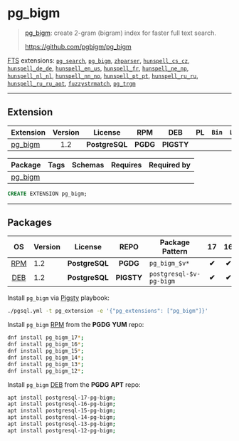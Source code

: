 # pg_bigm


> [pg_bigm](https://github.com/pgbigm/pg_bigm): create 2-gram (bigram) index for faster full text search.
>
> https://github.com/pgbigm/pg_bigm





[FTS](/fts) extensions: [`pg_search`](/pg_search), [`pg_bigm`](/pg_bigm), [`zhparser`](/zhparser), [`hunspell_cs_cz`](/hunspell_cs_cz), [`hunspell_de_de`](/hunspell_de_de), [`hunspell_en_us`](/hunspell_en_us), [`hunspell_fr`](/hunspell_fr), [`hunspell_ne_np`](/hunspell_ne_np), [`hunspell_nl_nl`](/hunspell_nl_nl), [`hunspell_nn_no`](/hunspell_nn_no), [`hunspell_pt_pt`](/hunspell_pt_pt), [`hunspell_ru_ru`](/hunspell_ru_ru), [`hunspell_ru_ru_aot`](/hunspell_ru_ru_aot), [`fuzzystrmatch`](/fuzzystrmatch), [`pg_trgm`](/pg_trgm)


-------
## Extension


| Extension | Version | License | RPM | DEB | PL | `Bin` | `LOAD` | `DYLIB` | `DDL` | `TRUST` | `RELOC` |
|-----------|:-------:|:-------:|:---:|:---:|:--:|:-----:|:------:|:-------:|:-----:|:-------:|:-------:|
| [pg_bigm](https://github.com/pgbigm/pg_bigm) | 1.2 | **<span class="tcblue">PostgreSQL</span>** | **<span class="tccyan">PGDG</span>** | **<span class="tcwarn">PIGSTY</span>** |  |  |  | <span class="tcblue">✔</span> | <span class="tcblue">✔</span> | <span class="tcwarn">✘</span> | <span class="tcblue">✔</span> |



| Package | Tags | Schemas | Requires | Required by |
|---------|------|---------|----------|-------------|
| [pg_bigm](/pg_bigm) |  |  |  |  |





```sql
CREATE EXTENSION pg_bigm;
```

-----------


## Packages


| OS | Version | License | REPO | Package Pattern | 17 | 16 | 15 | 14 | 13 | 12 | Dependency |
|:--:|---------|:-------:|:----:|-----------------|:--:|:--:|:--:|:--:|:--:|:--:|------------|
| [RPM](/rpm) | 1.2 | **<span class="tcblue">PostgreSQL</span>** | **<span class="tccyan">PGDG</span>** | `pg_bigm_$v*` | **<span class="tccyan">✔</span>** | **<span class="tccyan">✔</span>** | **<span class="tccyan">✔</span>** | **<span class="tccyan">✔</span>** | **<span class="tccyan">✔</span>** | **<span class="tccyan">✔</span>** |  |
| [DEB](/deb) | 1.2 | **<span class="tcblue">PostgreSQL</span>** | **<span class="tcwarn">PIGSTY</span>** | `postgresql-$v-pg-bigm` | **<span class="tccyan">✔</span>** | **<span class="tccyan">✔</span>** | **<span class="tccyan">✔</span>** | **<span class="tccyan">✔</span>** | **<span class="tccyan">✔</span>** | **<span class="tccyan">✔</span>** |  |



Install `pg_bigm` via [Pigsty](https://pigsty.cc/docs/pgext/usage/install/) playbook:

```bash
./pgsql.yml -t pg_extension -e '{"pg_extensions": ["pg_bigm"]}'
```


Install `pg_bigm` [RPM](/rpm) from the **<span class="tccyan">PGDG</span>** **YUM** repo:

```bash
dnf install pg_bigm_17*;
dnf install pg_bigm_16*;
dnf install pg_bigm_15*;
dnf install pg_bigm_14*;
dnf install pg_bigm_13*;
dnf install pg_bigm_12*;
```


Install `pg_bigm` [DEB](/deb) from the **<span class="tccyan">PGDG</span>** **APT** repo:

```bash
apt install postgresql-17-pg-bigm;
apt install postgresql-16-pg-bigm;
apt install postgresql-15-pg-bigm;
apt install postgresql-14-pg-bigm;
apt install postgresql-13-pg-bigm;
apt install postgresql-12-pg-bigm;
```







